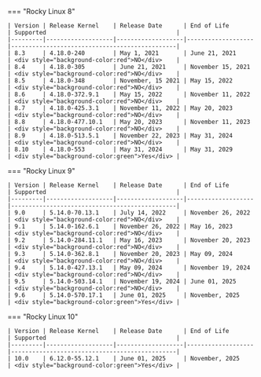 === "Rocky Linux 8"

    | Version | Release Kernel    | Release Date      | End of Life       | Supported                                     |
    |---------|-------------------|-------------------|-------------------|-----------------------------------------------|
    | 8.3     | 4.18.0-240        | May 1, 2021       | June 21, 2021     | <div style="background-color:red">NO</div>    |
    | 8.4     | 4.18.0-305        | June 21, 2021     | November 15, 2021 | <div style="background-color:red">NO</div>    |
    | 8.5     | 4.18.0-348        | November, 15 2021 | May 15, 2022      | <div style="background-color:red">NO</div>    |
    | 8.6     | 4.18.0-372.9.1    | May 15, 2022      | November 11, 2022 | <div style="background-color:red">NO</div>    |
    | 8.7     | 4.18.0-425.3.1    | November 11, 2022 | May 20, 2023      | <div style="background-color:red">NO</div>    |
    | 8.8     | 4.18.0-477.10.1   | May 20, 2023      | November 11, 2023 | <div style="background-color:red">NO</div>    |
    | 8.9     | 4.18.0-513.5.1    | November 22, 2023 | May 31, 2024      | <div style="background-color:red">NO</div>    |
    | 8.10    | 4.18.0-553        | May 31, 2024      | May 31, 2029      | <div style="background-color:green">Yes</div> |

=== "Rocky Linux 9"

    | Version | Release Kernel    | Release Date      | End of Life       | Supported                                     |
    |---------|-------------------|-------------------|-------------------|-----------------------------------------------|
    | 9.0     | 5.14.0-70.13.1    | July 14, 2022     | November 26, 2022 | <div style="background-color:red">NO</div>    |
    | 9.1     | 5.14.0-162.6.1    | November 26, 2022 | May 16, 2023      | <div style="background-color:red">NO</div>    |
    | 9.2     | 5.14.0-284.11.1   | May 16, 2023      | November 20, 2023 | <div style="background-color:red">NO</div>    |
    | 9.3     | 5.14.0-362.8.1    | November 20, 2023 | May 09, 2024      | <div style="background-color:red">NO</div>    |
    | 9.4     | 5.14.0-427.13.1   | May 09, 2024      | November 19, 2024 | <div style="background-color:red">NO</div>    |
    | 9.5     | 5.14.0-503.14.1   | November 19, 2024 | June 01, 2025     | <div style="background-color:red">NO</div>    |
    | 9.6     | 5.14.0-570.17.1   | June 01, 2025     | November, 2025    | <div style="background-color:green">Yes</div> |

=== "Rocky Linux 10"

    | Version | Release Kernel    | Release Date      | End of Life       | Supported                                     |
    |---------|-------------------|-------------------|-------------------|-----------------------------------------------|
    | 10.0    | 6.12.0-55.12.1    | June 01, 2025     | November, 2025    | <div style="background-color:green">Yes</div> |

